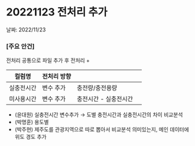# 20221123 전처리 추가

날짜: 2022/11/23

### [주요 안건]

전처리 공통으로 파일 추가 후 전처리 +

| 컬럼명 | 전처리 방향 |  |  |
| --- | --- | --- | --- |
| 실충전시간 | 변수 추가 | 충전량/충전용량 |  |
| 미사용시간 | 변수 추가 | 충전시간 - 실충전시간 |  |
- (윤대원) 실충전시간 변수추가 → 도별 충전시간과 실충전시간의 차이 비교분석
- (박명훈) 용도별
- (박주현) 제주도를 관광지역으로 따로 뽑아서 비교분석 의미있는지, 메인 데이터에 위도 경도 추가
